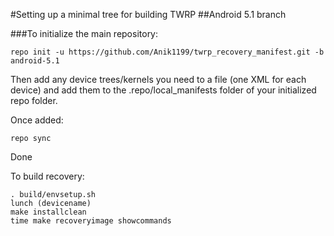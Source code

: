 #Setting up a minimal tree for building TWRP
##Android 5.1 branch

###To initialize the main repository:

````
repo init -u https://github.com/Anik1199/twrp_recovery_manifest.git -b android-5.1
````
Then add any device trees/kernels you need to a file (one XML for each device) and add them to the .repo/local_manifests folder of your initialized repo folder.

Once added:
````
repo sync
````
Done

To build recovery:
````
. build/envsetup.sh
lunch (devicename)
make installclean
time make recoveryimage showcommands
````
